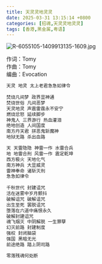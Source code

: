 ```yaml
---
title: 天灵灵地灵灵
date: 2025-03-31 13:15:14 +0800
categories: [招魂,天灵灵地灵灵]
tags: [香港,黑金属,粤语]
---
```


![R-6055105-1409913135-1609.jpg](https://b2.235421.xyz/pic/2025/03/3b53cea25baa58277be7efe84b0d2fd0.jpg)

作词：Tomy  
作曲：Tomy  
编曲：Evocation 

```txt
天灵 地灵 太上老君急急如律令  
  
焚烧凡间梦 政界显神通  
焚烧世俗 凡间恶梦  
天灵地灵 声震雷霆永不安宁  
燃烧忿怒 延续脚步  
神鬼人 三界游行 热血灌泪  
绝地创造 人间国度  
南方丹天君 拼恶鬼斩魔神  
地狱无路 杀出血路 

天 天雷隐隐 神雷一作 水雷合兵    
地 地雷合刑 风雷一作 震定乾坤  
西方极火 天地化气  
南方神兵 大显威灵  
雷神奉命 诸斩灭刑  
急急如律令  
  
千秋世代 封建诅咒  
活在迷雾中岁月颤抖  
破解诅咒 破解诅咒  
出生至死 罢脱诅咒  
堕落在六道中痛恨永久  
破解封建诅咒  
魂飞烟灭 中阴解脱 一生罪孽  
幻灭前路 封建制度  
强权 封闭脑袋  
强国 黑暗无光  
前途绝路 踏上阴司路  

零落残魂何处断
```